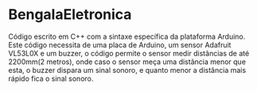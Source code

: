 # BengalaEletronica
Código escrito em C++ com a sintaxe específica da plataforma Arduino. Este código necessita de uma placa de Arduino, um sensor Adafruit VL53L0X e um buzzer, 
o código permite o sensor medir distâncias de até 2200mm(2 metros), onde caso o sensor meça uma distância menor que esta, o buzzer dispara um sinal sonoro, e quanto
menor a distância mais rápido fica o sinal sonoro.
